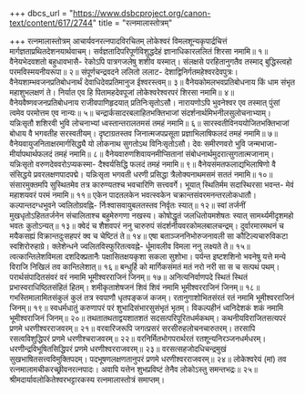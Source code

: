 +++
dbcs_url = "https://www.dsbcproject.org/canon-text/content/617/2744"
title = "रत्नमालास्तोत्रम्"

+++
रत्नमालास्तोत्रम्
आचार्यवनरत्नपादविरचितम्
लोकेश्वरं विमलशून्यकृपार्द्रचित्तं 
मार्गज्ञताप्रथितदेशनयार्थवाचम्। 
सर्वज्ञतादिपरिपूर्णविशुद्धदेहं 
ज्ञानाधिकारललितं शिरसा नमामि॥ १॥
वैनेयभेदवशतो बहुधावभासै-
रेकोऽपि पात्रगजलेषु शशीव यस्मात्। 
संलक्षसे परहितानुगतैव तस्माद् 
बुद्धिस्त्वहो परमविस्मयनीयरूपा॥ २॥
संपूर्णचन्द्रवदने ललितो ललाट-
देशाद्विनिर्गतमहेश्वरदेवपुत्रः।
वैनेयशाम्भवजनप्रतिबोधनार्थं 
देवाधिदेवप्रतिमानुज ईश्वरस्त्वम्॥ ३॥
वैनेयकोमलभवप्रतिबोधनाय 
किं धाम संभृत महाशुभलक्षणं ते। 
निर्यात एव हि पितामहदेवपूजां 
लोकेश्वरेश्वरपरं शिरसा नमामि॥ ४॥
वैनेयवैष्णवजनप्रतिबोधनाय 
राजीवपाणिहृदयात् प्रतिनिःसृतोऽसौ। 
नारायणोऽपि भुवनेश्वर एव तस्मात् 
पुंसां त्वमेव परमोत्तम एव नान्यः॥ ५॥
चन्द्रार्कसादरबलाहितभक्तिभाजां 
संदर्शनार्थमिभनीलसुलोचनाभ्याम्। 
यन्निःसृतौ शशिरवी भुवि लोचनाभ्यां 
ध्वस्तान्तरालतमसं तमहं नमामि॥ ६॥
सारस्वतीविनययोजितभक्तिभाजां 
बोधाय वै भगवतीह सरस्वतीयम्। 
दृष्टाग्रतस्तव जिनात्मजपप्रसूता 
प्रज्ञाभिलाषिफलदं तमहं नमामि॥ ७॥
वैनेयवायुजनिताक्षरमार्गसिद्ध्यै 
यो लोकनाथ सुगतोऽथ विनिःसृतोऽसौ। 
देवः समीरणवरो भुवि जन्मभाजा-
मीर्यापथार्थफलदं तमहं नमामि॥ ८॥
वैनेयवारुणशिवायनमीप्सितानां 
संबोधनार्थमुदरात्सुगतात्मजानाम्। 
यन्निःसृतो वरुणदेववरोऽप्यकस्मा-
दैश्वर्यसिद्धि फलदं तमहं नमामि॥ ९॥
वैनेयसंमतफलाद्यभिलाषिणो वै 
संसिद्धये प्रवरलक्षणपादपद्मे। 
यन्निःसृता भगवती धरणी प्रसिद्धा 
त्रैलोक्यनाथमसमं सततं नमामि॥ १०॥
संसारमुक्तमपि सुस्थितमेव तत्र 
कारुण्यतश्च भवचारिणि सत्त्ववर्गे। 
भूयात् स्थितिर्मम सदास्थिरसा भवन्त-
मेवं महाशयवरं परमं नमामि॥ ११॥
एकेन पादतलकेन भवत्स्वकेन 
चक्रान्तसंवरमनन्तरलोकधातौ। 
कल्पान्तदग्धभुवने ज्वलितोग्रवह्नि-
र्निःश्वासवायुबलतस्तव निर्वृतः स्यात्॥ १२॥
स्वां तर्जनीं मुखधृतोऽहिततर्जनेन
संचालिताश्च बहुमेरुगणा नखस्य। 
कोषोद्धृतं जलधितोयमशेषतः स्यात् 
सामर्थ्यमीदृशमहो भवतः कुतोऽन्यत्॥ १३॥
क्वेदं च शैशवपरं ननु चारुरुपं 
संदर्शनीयवरकोमलबालचन्द्रम्। 
दुर्वारमारमथनं च मयैकसह्यं 
विक्रान्तदुःसहपरं क्व च चेष्टितं ते॥ १४॥
एषा बताञ्जननिभोरुजनावली सा 
कौटिल्यचारुविकटा स्वशिरोरुहाग्रे। 
क्लेशेन्धने ज्वलितविस्फुरितत्ववह्ने-
र्धूमावलीव विमला ननु लक्ष्यते ते॥ १५॥
त्वत्कान्तिलेशविमला दशदिक्प्रतानैः 
पक्षासितक्षयकृशा सकला सुशोभा। 
पर्यन्त इष्टशशिनो भवनेषु यत्ते 
मन्ये विराजि निखिलं  तव कान्तिलेशात्॥ १६॥
बन्धुर्हि को मार्गिकसंमतं मतं नरो नरी सा स च सत्पथं पथम्। 
परार्थसंपादितसंवरं वरं नमामि भूमीश्वरराजिनं जिनम्॥ १७॥
अनित्यनिर्वाणपदे स्थितं स्थितं प्रभास्वराधिष्ठितसंहितं हितम्। 
शमीकृताशेषजनं शिवं शिवं नमामि भूमीश्वरराजिनं जिनम्॥ १८॥
गभस्तिमालामितसंकुलं कुलं तत्र स्वपाणौ धृतपङ्कजं कजम्। 
रतानुगाशोभितसंरतं रतं नमामि भूमीश्वरराजिनं जिनम्॥ १९॥
स्वधर्मधातुं करुणापरं परं शुभादिसंभारसुसंभृतं भृतम्। 
विकल्पहीनं ध्वनिदेशकं शकं नमामि भूमीश्वराजिनं जिनम्॥ २०॥
तथतातथताद्वयशातशतं सदसत्परिपूरितधर्मकथम्। 
कथनीयविराजितसत्यपरं प्रणमे धरणीश्वरराजवरम्॥ २१॥
वरवारिजरूपि जगत्प्रसरं सरसीरुहलोचनचारुतरम्। 
तरसापि रसत्वविशुद्धिपरं प्रणमे धरणीश्चराजवरम्॥ २२॥
वरनिर्मितभोगपरार्थरतं रतशून्यनिरञ्जनधर्मधरम्। 
धरणीन्द्रविभूषितसिद्धिपरं प्रणमे धरणीश्वरराजवरम्॥ २३॥
वरसत्सहजोदधिचन्द्रमुखं सुखभाषितसत्त्वविमुक्तिपदम्। 
पदभूषणलक्षणतानुपरं प्रणमे धरणीश्वरराजवरम्॥ २४॥
लोकेश्वरेयं (मां) तव रत्नमालामचीकरच्छ्रीवनरत्नपादः। 
अवापि यत्तेन शुभप्रविष्टं तेनैव लोकोऽस्तु समन्तभद्रः॥ २५॥
श्रीमदार्यावलोकितेश्वरभट्टारकस्य
रत्नमालास्तोत्रं समाप्तम्।
